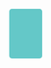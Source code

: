 


<svg width="600" height="150" >
<style>.text { font: normal 24.0px sans-serif;}tspan{ font: italic 24.0px sans-serif;}.moduleName{ font: italic 30px sans-serif;}</style>
<rect x="0" y="30" width="60" height="90" rx="5" ry="5" style="fill:#64c8c8ff;" />
<text x="6.0" y="85.5" class="moduleName" ></text></svg>
